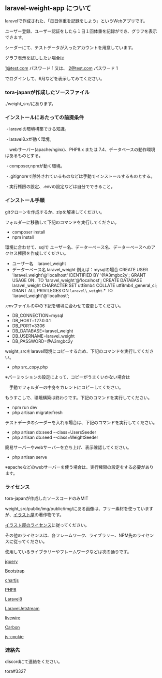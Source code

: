 ## laravel-weight-app について

laravelで作成された、「毎日体重を記録をしよう」というWebアプリです。

ユーザー登録、ユーザー認証をしたら１日１回体重を記録ができ、グラフを表示できます。

シーダーにて、テストデータが入ったアカウントを用意しています。

グラフ表示を試ししたい場合は

1@test.com パスワード 1   又は、 2@test.com パスワード 1

でログインして、6月などを表示してみてください。



### tora-japanが作成したソースファイル
./weight_src/にあります。



### インストールにあたっての前提条件

・laravelの環境構築できる知識。

・laravel8.xが動く環境。

　webサーバー(apache/nginx)、PHP8.x または 7.4、データベースの動作環境はあるものとする。

・composer,npmが動く環境。

・.gitignoreで除外されているものなどは手動でインストールするものとする。

・実行権限の設定、.envの設定などは自分でできること。



### インストール手順

gitクローンを作成するか、zipを解凍してください。

フォルダーに移動して下記のコマンドを実行してください。
- composer install
- npm install

環境に合わせて、sqlで ユーザー名、データーベース名、データーベースへのアクセス権限を作成してください。
- ユーザー名　laravel_weight
- データーベース名 laravel_weight
例えば：mysqlの場合
CREATE USER 'laravel_weight'@'localhost' IDENTIFIED BY '@A3mgbc2y';
GRANT USAGE ON *.* TO 'laravel_weight'@'localhost';
CREATE DATABASE laravel_weight CHARACTER SET utf8mb4 COLLATE utf8mb4_general_ci;
GRANT ALL PRIVILEGES ON `laravel\_weight`.* TO 'laravel_weight'@'localhost';

.envファイルの中の下記を環境に合わせて変更してください。
- DB_CONNECTION=mysql
- DB_HOST=127.0.0.1
- DB_PORT=3306
- DB_DATABASE=laravel_weight
- DB_USERNAME=laravel_weight
- DB_PASSWORD=@A3mgbc2y

weight_srcをlaravel環境にコピーするため、下記のコマンドを実行してください。
- php src_copy.php

※パーミッションの設定によって、コピーがうまくいかない場合は

　手動でフォルダーの中身をカレントにコピーしてください。

もうすこしで、環境構築は終わりです。下記のコマンドを実行してください。
- npm run dev
- php artisan migrate:fresh

テストデータのシーダーを入れる場合は、下記のコマンドを実行してください。
- php artisan db:seed --class=UsersSeeder
- php artisan db:seed --class=WeightSeeder

簡易サーバーやwebサーバーを立ち上げ、表示確認してください。

- php artisan serve

※apacheなどのwebサーバーを使う場合は、実行権限の設定をする必要があります。


### ライセンス

tora-japanが作成したソースコードのみMIT

weight_src/public/img/public/img/にある画像は、フリー素材を使っていますが、[イラスト屋](https://www.irasutoya.com/ "イラスト屋")の著作物です。

[イラスト屋のライセンス](https://www.irasutoya.com/p/terms.html "イラスト屋の利用規約")に従ってください。

その他のライセンスは、各フレームワーク、ライブラリー、NPM先のライセンスに従ってください。

使用しているライブラリーやフレームワークなどは次の通りです。

[jquery](https://jquery.com/ "jquery")

[Bootstrap](https://getbootstrap.jp/ "Bootstrap")

[chartjs](https://www.chartjs.org/ "chartjs")

[PHP8](https://www.php.net/ "PHP8")

[Laravel8](http://laravel.jp/ "Laravel8")

[LaravelJetstream](https://jetstream.laravel.com/2.x/introduction.html "LaravelJetstream")

[livewire](https://laravel-livewire.com/ "livewire")

[Carbon](https://carbon.nesbot.com/ "Carbon")

[js-cookie](https://github.com/js-cookie/js-cookie "js-cookie")


### 連絡先

discordにて連絡をください。

tora#3327

